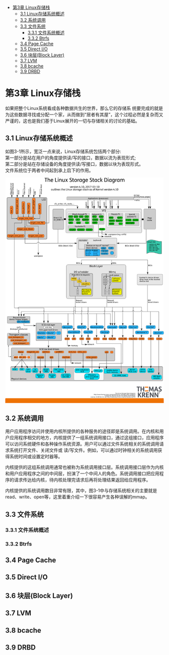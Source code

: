 
<!-- TOC -->

- [第3章 Linux存储栈](#第3章-linux存储栈)
  - [3.1 Linux存储系统概述](#31-linux存储系统概述)
  - [3.2 系统调用](#32-系统调用)
  - [3.3 文件系统](#33-文件系统)
    - [3.3.1 文件系统概述](#331-文件系统概述)
    - [3.3.2 Btrfs](#332-btrfs)
  - [3.4 Page Cache](#34-page-cache)
  - [3.5 Direct I/O](#35-direct-io)
  - [3.6 块层(Block Layer)](#36-块层block-layer)
  - [3.7 LVM](#37-lvm)
  - [3.8 bcache](#38-bcache)
  - [3.9 DRBD](#39-drbd)

<!-- /TOC -->

# 第3章 Linux存储栈  

如果把整个Linux系统看成各种数据共生的世界，那么它的存储系 统要完成的就是为这些数据寻找或分配一个家，从而做到“居者有其屋”，这个过程必然是复杂而又严谨的，这也是我们基于Linux展开的一切与存储相关的讨论的基础。

## 3.1 Linux存储系统概述
如图3-1所示，宽泛一点来说，Linux存储系统包括两个部分:  
第一部分是站在用户的角度提供读/写的接口，数据以流为表现形式;  
第二部分是站在存储设备的角度提供读/写接口，数据以块为表现形式。  
文件系统位于两者中间起到承上启下的作用。

![图3-1：Linux-storage-stack-diagram_v4.10](../../../z_images/my_notes/Linux-storage-stack-diagram_v4.10.png)

## 3.2 系统调用
用户应用程序访问并使用内核所提供的各种服务的途径即是系统调用。在内核和用户应用程序相交的地方，内核提供了一组系统调用接口，通过这组接口，应用程序可以访问系统硬件和各种操作系统资源。用户可以通过文件系统相关的系统调用请求系统打开文件、关闭文件或 读/写文件。例如，可以通过时钟相关的系统调用获得系统时间或设置定时器等。  

内核提供的这组系统调用通常也被称为系统调用接口层。系统调用接口层作为内核和用户应用程序之间的中间层，扮演了一个中间人的角色。系统调用接口把应用程序的请求传达给内核，待内核处理完请求后再将处理结果返回给应用程序。

内核提供的系统调用数目非常有限，其中，图3-1中与存储系统相关的主要就是read、write、open等，这里着重介绍一下很容易产生各种误解的mmap。

## 3.3 文件系统
### 3.3.1 文件系统概述
### 3.3.2 Btrfs  
## 3.4 Page Cache
## 3.5 Direct I/O
## 3.6 块层(Block Layer)
## 3.7 LVM
## 3.8 bcache
## 3.9 DRBD